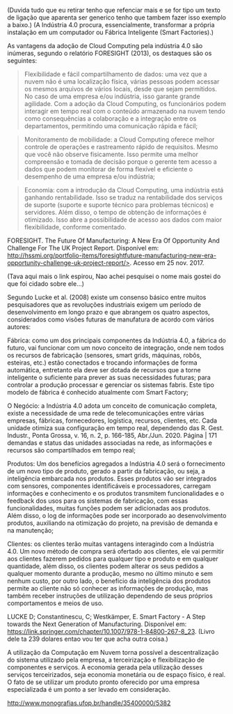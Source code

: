 (Duvida tudo que eu retirar tenho que refenciar mais e se for tipo um texto de ligação que aparenta ser generico tenho que tambem fazer isso exemplo a baixo.)
(A Indústria 4.0 procura, essencialmente, transformar a própria instalação
em um computador ou Fábrica Inteligente (Smart Factories).)

As vantagens da adoção de Cloud Computing pela indústria 4.0 são inúmeras,
segundo o relatório FORESIGHT (2013), os destaques são os seguintes:

> Flexibilidade e fácil compartilhamento de dados: uma vez que a nuvem não é
> uma localização física, várias pessoas podem acessar os mesmos arquivos de
> vários locais, desde que sejam permitidos. No caso de uma empresa e/ou
> indústria, isso garante grande agilidade. Com a adoção da Cloud Computing,
> os funcionários podem interagir em tempo real com o conteúdo
> armazenado na nuvem tendo como consequências a colaboração e a
> integração entre os departamentos, permitindo uma comunicação rápida e
> fácil;

> Monitoramento de mobilidade: a Cloud Computing oferece melhor controle
> de operações e rastreamento rápido de requisitos. Mesmo que você não
> observe fisicamente. Isso permite uma melhor compreensão e tomada de
> decisão porque o gerente tem acesso a dados que podem monitorar de
> forma flexível e eficiente o desempenho de uma empresa e/ou indústria;

> Economia: com a introdução da Cloud Computing, uma indústria está
> ganhando rentabilidade. Isso se traduz na rentabilidade dos serviços de
> suporte (suporte e suporte técnico para problemas técnicos) e servidores.
> Além disso, o tempo de obtenção de informações é otimizado. Isso abre a
> possibilidade de acesso aos dados com maior flexibilidade, conforme
>comentado.

FORESIGHT. The Future Of Manufacturing: A New Era Of Opportunity And Challenge
For The UK Project Report. Disponível em: http://hssmi.org/portfolio-items/foresightfuture-manufacturing-new-era-opportunity-challenge-uk-project-report/>. Acesso em
25 nov. 2017.

(Tava aqui mais o link espirou, Nao achei pesquisei o nome mais gostei do que foi cidado sobre ele...)


Segundo Lucke et al. (2008) existe um consenso básico entre muitos
pesquisadores que as revoluções industriais exigem um período de
desenvolvimento em longo prazo e que abrangem os quatro aspectos,
considerados como visões futuras de manufatura de acordo com vários autores:

Fábrica: como um dos principais componentes da Indústria 4.0, a fábrica do
futuro, vai funcionar com um novo conceito de integração, onde nem todos
os recursos de fabricação (sensores, smart grids, máquinas, robôs, esteiras,
etc.) estão conectados e trocando informações de forma automática,
entretanto ela deve ser dotada de recursos que a torne inteligente o
suficiente para prever as suas necessidades futuras; para controlar a
produção processar e gerenciar os sistemas fabris. Este tipo modelo de
fábrica é conhecido atualmente com Smart Factory;

O Negócio: a Indústria 4.0 adota um conceito de comunicação completa,
existe a necessidade de uma rede de telecomunicações entre várias
empresas, fábricas, fornecedores, logística, recursos, clientes, etc. Cada
unidade otimiza sua configuração em tempo real, dependendo das
R. Gest. Industr., Ponta Grossa, v. 16, n. 2, p. 166-185, Abr./Jun. 2020.
Página | 171
demandas e status das unidades associadas na rede, as informações e
recursos são compartilhados em tempo real;

Produtos: Um dos benefícios agregados a Indústria 4.0 será o fornecimento
de um novo tipo de produto, gerado a partir da fabricação, ou seja, a
inteligência embarcada nos produtos. Esses produtos vão ser integrados com
sensores, componentes identificáveis e processadores, carregam
informações e conhecimento e os produtos transmitem funcionalidades e o
feedback dos usos para os sistemas de fabricação, com essas
funcionalidades, muitas funções podem ser adicionadas aos produtos. Além
disso, o log de informações pode ser incorporado ao desenvolvimento
produtos, auxiliando na otimização do projeto, na previsão de demanda e na
manutenção;

Clientes: os clientes terão muitas vantagens interagindo com a Indústria 4.0.
Um novo método de compra será ofertado aos clientes, ele vai permitir aos
clientes fazerem pedidos para qualquer tipo e produto e em qualquer
quantidade, além disso, os clientes podem alterar os seus pedidos a
qualquer momento durante a produção, mesmo no último minuto e sem
nenhum custo, por outro lado, o benefício da inteligência dos produtos
permite ao cliente não só conhecer as informações de produção, mas
também receber instruções de utilização dependendo de seus próprios
comportamentos e meios de uso.


LUCKE D; Constantinescu, C; Westkämper, E. Smart Factory - A Step towards the Next
Generation of Manufacturing. Disponível em: <https://link.springer.com/chapter/10.1007/978-1-84800-267-8_23>. 
(Livro dele ta 239 dolares entao vou ter que acha outra coisa.)


A utilização da Computação em Nuvem torna possível a descentralização do
sistema utilizado pela empresa, a terceirização e flexibilização de componentes e serviços.
A economia gerada pela utilização desses serviços terceirizados, seja economia monetária
ou de espaço físico, é real. O fato de se utilizar um produto pronto oferecido por uma
empresa especializada é um ponto a ser levado em consideração.

http://www.monografias.ufop.br/handle/35400000/5382

